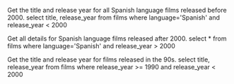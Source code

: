 Get the title and release year for all Spanish language films released before 2000.
select title, release_year from films where language='Spanish' and release_year < 2000

Get all details for Spanish language films released after 2000.
select * from films where language='Spanish' and release_year > 2000

Get the title and release year for films released in the 90s.
select title, release_year from films where release_year >= 1990 and  release_year < 2000
 